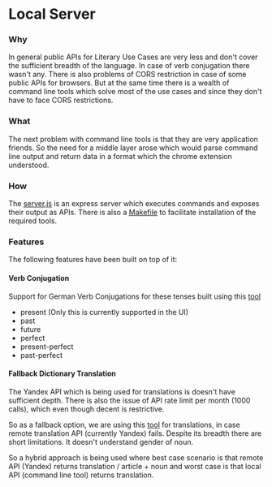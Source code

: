 # Local Server

### Why

In general public APIs for Literary Use Cases are very less and don't cover the sufficient breadth of the language. In case of verb conjugation there wasn't any. There is also problems of CORS restriction in case of some public APIs for browsers. But at the same time there is a wealth of command line tools which solve most of the use cases and since they don't have to face CORS restrictions.  

### What

The next problem with command line tools is that they are very application friends. So the need for a middle layer arose which would parse command line output and return data in a format which the chrome extension understood.  

### How

The [server.js] is an express server which executes commands and exposes their output as APIs. There is also a [Makefile] to facilitate installation of the required tools.  

### Features

The following features have been built on top of it:  

#### Verb Conjugation

Support for German Verb Conjugations for these tenses built using this [tool](https://github.com/nicksellen/german)  

- present (Only this is currently supported in the UI)
- past
- future
- perfect
- present-perfect
- past-perfect

#### Fallback Dictionary Translation

The Yandex API which is being used for translations is doesn't have sufficient depth. There is also the issue of API rate limit per month (1000 calls), which even though decent is restrictive.  

So as a fallback option, we are using this [tool](https://github.com/soimort/translate-shell) for translations, in case remote translation API (currently Yandex) fails. Despite its breadth there are short limitations. It doesn't understand gender of noun.  

So a hybrid approach is being used where best case scenario is that remote API (Yandex) returns translation / article + noun and worst case is that local API (command line tool) returns translation.  


[Makefile]: https://github.com/akashrajr1/Woterbuch/blob/master/Makefile
[server.js]: https://github.com/akashrajr1/Woterbuch/blob/master/src/server/server.js